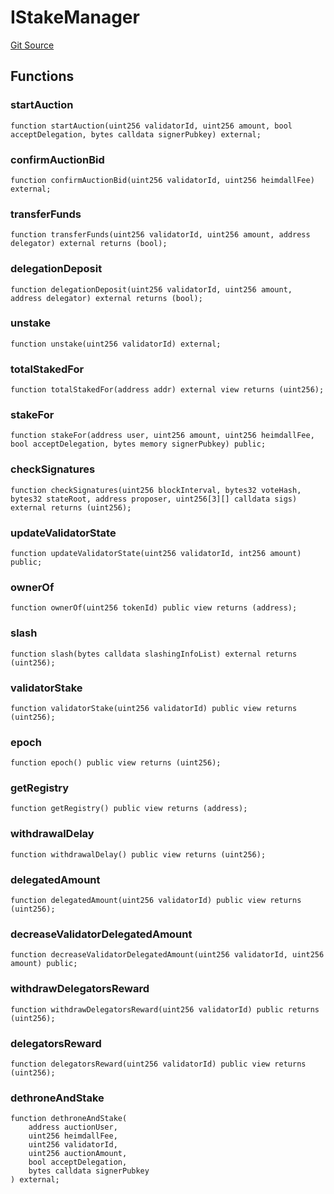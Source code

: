 # IStakeManager
[Git Source](https://github.com/TOKnetwork/contracts/blob/155f729fd8db0676297384375468d4d45b8aa44e/contracts/staking/stakeManager/IStakeManager.sol)


## Functions
### startAuction


```solidity
function startAuction(uint256 validatorId, uint256 amount, bool acceptDelegation, bytes calldata signerPubkey) external;
```

### confirmAuctionBid


```solidity
function confirmAuctionBid(uint256 validatorId, uint256 heimdallFee) external;
```

### transferFunds


```solidity
function transferFunds(uint256 validatorId, uint256 amount, address delegator) external returns (bool);
```

### delegationDeposit


```solidity
function delegationDeposit(uint256 validatorId, uint256 amount, address delegator) external returns (bool);
```

### unstake


```solidity
function unstake(uint256 validatorId) external;
```

### totalStakedFor


```solidity
function totalStakedFor(address addr) external view returns (uint256);
```

### stakeFor


```solidity
function stakeFor(address user, uint256 amount, uint256 heimdallFee, bool acceptDelegation, bytes memory signerPubkey) public;
```

### checkSignatures


```solidity
function checkSignatures(uint256 blockInterval, bytes32 voteHash, bytes32 stateRoot, address proposer, uint256[3][] calldata sigs) external returns (uint256);
```

### updateValidatorState


```solidity
function updateValidatorState(uint256 validatorId, int256 amount) public;
```

### ownerOf


```solidity
function ownerOf(uint256 tokenId) public view returns (address);
```

### slash


```solidity
function slash(bytes calldata slashingInfoList) external returns (uint256);
```

### validatorStake


```solidity
function validatorStake(uint256 validatorId) public view returns (uint256);
```

### epoch


```solidity
function epoch() public view returns (uint256);
```

### getRegistry


```solidity
function getRegistry() public view returns (address);
```

### withdrawalDelay


```solidity
function withdrawalDelay() public view returns (uint256);
```

### delegatedAmount


```solidity
function delegatedAmount(uint256 validatorId) public view returns (uint256);
```

### decreaseValidatorDelegatedAmount


```solidity
function decreaseValidatorDelegatedAmount(uint256 validatorId, uint256 amount) public;
```

### withdrawDelegatorsReward


```solidity
function withdrawDelegatorsReward(uint256 validatorId) public returns (uint256);
```

### delegatorsReward


```solidity
function delegatorsReward(uint256 validatorId) public view returns (uint256);
```

### dethroneAndStake


```solidity
function dethroneAndStake(
    address auctionUser,
    uint256 heimdallFee,
    uint256 validatorId,
    uint256 auctionAmount,
    bool acceptDelegation,
    bytes calldata signerPubkey
) external;
```

